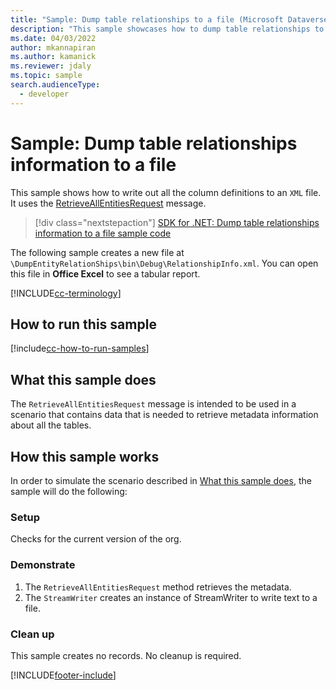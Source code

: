 ```yaml
---
title: "Sample: Dump table relationships to a file (Microsoft Dataverse) | Microsoft Docs" 
description: "This sample showcases how to dump table relationships to a file." 
ms.date: 04/03/2022
author: mkannapiran
ms.author: kamanick
ms.reviewer: jdaly
ms.topic: sample
search.audienceType:
  - developer
---
```


# Sample: Dump table relationships information to a file

This sample shows how to write out all the column definitions to an `XML` file. It uses the [RetrieveAllEntitiesRequest](/dotnet/api/microsoft.xrm.sdk.messages.retrieveallentitiesrequest) message.

> [!div class="nextstepaction"]
> [SDK for .NET: Dump table relationships information to a file sample code](https://github.com/microsoft/PowerApps-Samples/tree/master/dataverse/orgsvc/CSharp/DumpEntityRelationShips)

The following sample creates a new file at `\DumpEntityRelationShips\bin\Debug\RelationshipInfo.xml`. You can open this file in **Office Excel** to see a tabular report.

[!INCLUDE[cc-terminology](../../includes/cc-terminology.md)]

## How to run this sample

[!include[cc-how-to-run-samples](../../includes/cc-how-to-run-samples.md)]

## What this sample does

The `RetrieveAllEntitiesRequest` message is intended to be used in a scenario that contains data that is needed to retrieve metadata information about all the tables.

## How this sample works

In order to simulate the scenario described in [What this sample does](#what-this-sample-does), the sample will do the following:

### Setup

Checks for the current version of the org.

### Demonstrate

1. The `RetrieveAllEntitiesRequest` method retrieves the metadata.
1. The `StreamWriter` creates an instance of StreamWriter to write text to a file.

### Clean up

This sample creates no records. No cleanup is required.

[!INCLUDE[footer-include](../../../../includes/footer-banner.md)]

